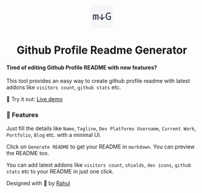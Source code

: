 <p align="center">
  <a href="https://rahuldkjain.github.io/github-profile-readme-generator">
    <img alt="Github Profile Readme Generator" src="./src/images/mdg.png" width="60" />
  </a>
</p>
<h1 align="center">
  Github Profile Readme Generator
</h1>


#### Tired of editing Github Profile README with new features?
This tool provides an easy way to create github profile readme with latest addons like `visitors count`, `github stats` etc. 

🚀 Try it out: [Live demo](https://rahuldkjain.github.io/github-profile-readme-generator)

### 🧐 Features
Just fill the details like `Name`, `Tagline`, `Dev Platforms Username`, `Current Work`, `Portfolio`, `Blog` etc. with a minimal UI.

Click on `Generate README` to get your README in `markdown`.
You can preview the README too.

You can add latest addons like `visitors count`, `shields`, `dev icons`, `github stats` etc to your README in just one click.

Designed with 💫 by [Rahul](https://rahuldkjain.github.io)
